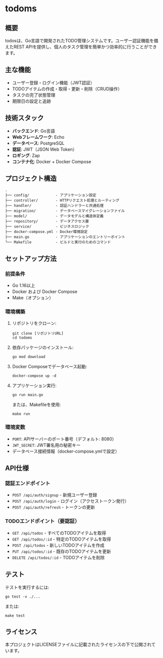 # todoms

## 概要

todosは、Go言語で開発されたTODO管理システムです。ユーザー認証機能を備えたREST APIを提供し、個人のタスク管理を簡単かつ効率的に行うことができます。

## 主な機能

- ユーザー登録・ログイン機能（JWT認証）
- TODOアイテムの作成・取得・更新・削除（CRUD操作）
- タスクの完了状態管理
- 期限日の設定と追跡

## 技術スタック

- **バックエンド**: Go言語
- **Webフレームワーク**: Echo
- **データベース**: PostgreSQL
- **認証**: JWT（JSON Web Token）
- **ロギング**: Zap
- **コンテナ化**: Docker + Docker Compose

## プロジェクト構造

```
.
├── config/            - アプリケーション設定
├── controller/        - HTTPリクエスト処理とルーティング
├── handler/           - 認証ハンドラーと共通処理
├── migration/         - データベースマイグレーションファイル
├── model/             - データモデルと構造体定義
├── repository/        - データアクセス層
├── service/           - ビジネスロジック
├── docker-compose.yml - Docker環境設定
├── main.go            - アプリケーションのエントリーポイント
└── Makefile           - ビルドと実行のためのコマンド
```

## セットアップ方法

### 前提条件

- Go 1.16以上
- Docker および Docker Compose
- Make（オプション）

### 環境構築

1. リポジトリをクローン:
   ```
   git clone [リポジトリURL]
   cd todoms
   ```

2. 依存パッケージのインストール:
   ```
   go mod download
   ```

3. Docker Composeでデータベース起動:
   ```
   docker-compose up -d
   ```

4. アプリケーション実行:
   ```
   go run main.go
   ```
   または、Makefileを使用:
   ```
   make run
   ```

### 環境変数

- `PORT`: APIサーバーのポート番号（デフォルト: 8080）
- `JWT_SECRET`: JWT署名用の秘密キー
- データベース接続情報（docker-compose.ymlで設定）

## API仕様

### 認証エンドポイント

- `POST /api/auth/signup` - 新規ユーザー登録
- `POST /api/auth/login` - ログイン（アクセストークン発行）
- `POST /api/auth/refresh` - トークンの更新

### TODOエンドポイント（要認証）

- `GET /api/todos` - すべてのTODOアイテムを取得
- `GET /api/todos/:id` - 特定のTODOアイテムを取得
- `POST /api/todos` - 新しいTODOアイテムを作成
- `PUT /api/todos/:id` - 既存のTODOアイテムを更新
- `DELETE /api/todos/:id` - TODOアイテムを削除

## テスト

テストを実行するには:

```
go test -v ./...
```

または:

```
make test
```

## ライセンス

本プロジェクトはLICENSEファイルに記載されたライセンスの下で公開されています。
